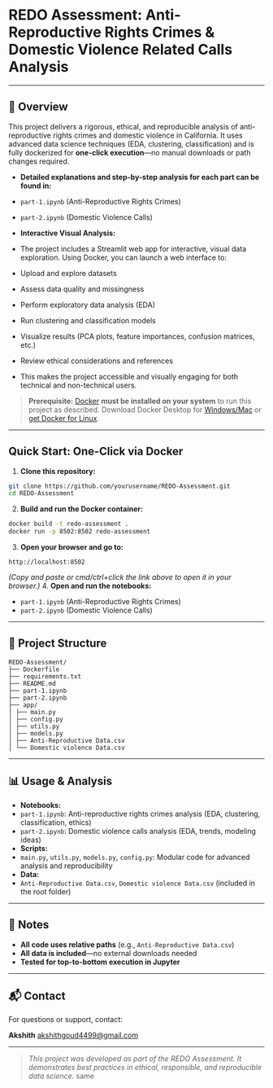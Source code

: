 # REDO Assessment: Anti-Reproductive Rights Crimes & Domestic Violence Related Calls Analysis

---

## 🚀 Overview

This project delivers a rigorous, ethical, and reproducible analysis of anti-reproductive rights crimes and domestic violence in California. It uses advanced data science techniques (EDA, clustering, classification) and is fully dockerized for **one-click execution**—no manual downloads or path changes required.

- **Detailed explanations and step-by-step analysis for each part can be found in:**

 - `part-1.ipynb` (Anti-Reproductive Rights Crimes)
 - `part-2.ipynb` (Domestic Violence Calls)

- **Interactive Visual Analysis:**
 - The project includes a Streamlit web app for interactive, visual data exploration. Using Docker, you can launch a web interface to:
 - Upload and explore datasets
 - Assess data quality and missingness
 - Perform exploratory data analysis (EDA)
 - Run clustering and classification models
 - Visualize results (PCA plots, feature importances, confusion matrices, etc.)
 - Review ethical considerations and references
 - This makes the project accessible and visually engaging for both technical and non-technical users.

> **Prerequisite:** 
> [Docker](https://www.docker.com/products/docker-desktop/) **must be installed on your system** to run this project as described. Download Docker Desktop for [Windows/Mac](https://www.docker.com/products/docker-desktop/) or [get Docker for Linux](https://docs.docker.com/engine/install/).

---

## Quick Start: One-Click via Docker

1. **Clone this repository:**
 ```sh
 git clone https://github.com/yourusername/REDO-Assessment.git
 cd REDO-Assessment
 ```
2. **Build and run the Docker container:**
 ```sh
 docker build -t redo-assessment .
 docker run -p 8502:8502 redo-assessment
 ```
3. **Open your browser and go to:**
 ```
 http://localhost:8502
 ```
 _(Copy and paste or cmd/ctrl+click the link above to open it in your browser.)_
4. **Open and run the notebooks:**
 - `part-1.ipynb` (Anti-Reproductive Rights Crimes)
 - `part-2.ipynb` (Domestic Violence Calls)

---

## 📁 Project Structure

```
REDO-Assessment/
├── Dockerfile
├── requirements.txt
├── README.md
├── part-1.ipynb
├── part-2.ipynb
├── app/
│ ├── main.py
│ ├── config.py
│ ├── utils.py
│ ├── models.py
│ ├── Anti-Reproductive Data.csv
│ └── Domestic violence Data.csv
```

---

## 📊 Usage & Analysis

- **Notebooks:**
 - `part-1.ipynb`: Anti-reproductive rights crimes analysis (EDA, clustering, classification, ethics)
 - `part-2.ipynb`: Domestic violence calls analysis (EDA, trends, modeling ideas)
- **Scripts:**
 - `main.py`, `utils.py`, `models.py`, `config.py`: Modular code for advanced analysis and reproducibility
- **Data:**
 - `Anti-Reproductive Data.csv`, `Domestic violence Data.csv` (included in the root folder)

---

## 📝 Notes

- **All code uses relative paths** (e.g., `Anti-Reproductive Data.csv`)
- **All data is included**—no external downloads needed
- **Tested for top-to-bottom execution in Jupyter**

---

## 📬 Contact

For questions or support, contact:

**Akshith** 
[akshithgoud4499@gmail.com](mailto:akshith)

---

> _This project was developed as part of the REDO Assessment. It demonstrates best practices in ethical, responsible, and reproducible data science._
same
